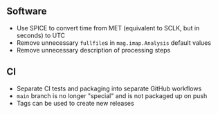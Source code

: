 ## Software

- Use SPICE to convert time from MET (equivalent to SCLK, but in seconds) to UTC
- Remove unnecessary `fullfile`s in `mag.imap.Analysis` default values
- Remove unnecessary description of processing steps

## CI

- Separate CI tests and packaging into separate GitHub workflows
- `main` branch is no longer "special" and is not packaged up on push
- Tags can be used to create new releases
